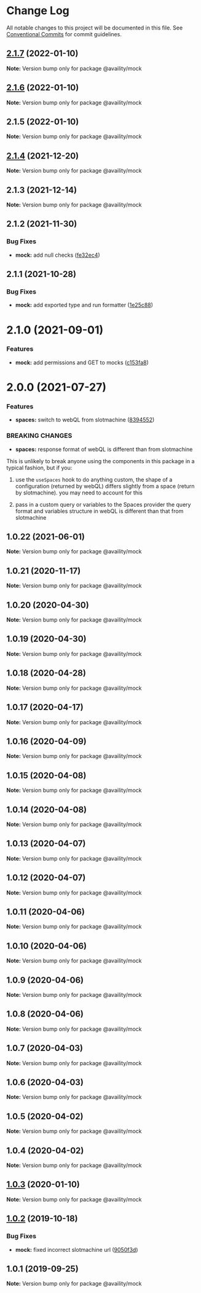 # Change Log

All notable changes to this project will be documented in this file.
See [Conventional Commits](https://conventionalcommits.org) for commit guidelines.

## [2.1.7](https://github.com/Availity/availity-react/compare/@availity/mock@2.1.6...@availity/mock@2.1.7) (2022-01-10)

**Note:** Version bump only for package @availity/mock





## [2.1.6](https://github.com/Availity/availity-react/compare/@availity/mock@2.1.5...@availity/mock@2.1.6) (2022-01-10)

**Note:** Version bump only for package @availity/mock





## 2.1.5 (2022-01-10)

**Note:** Version bump only for package @availity/mock





## [2.1.4](https://github.com/Availity/availity-react/compare/@availity/mock@2.1.3...@availity/mock@2.1.4) (2021-12-20)

**Note:** Version bump only for package @availity/mock





## 2.1.3 (2021-12-14)

**Note:** Version bump only for package @availity/mock





## 2.1.2 (2021-11-30)


### Bug Fixes

* **mock:** add null checks ([fe32ec4](https://github.com/Availity/availity-react/commit/fe32ec4a9984b5630680982c0c07ff123eadaaf0))





## 2.1.1 (2021-10-28)


### Bug Fixes

* **mock:** add exported type and run formatter ([1e25c88](https://github.com/Availity/availity-react/commit/1e25c88d3f310ad2f2b2781ba5cf25f5703be7d7))





# 2.1.0 (2021-09-01)


### Features

* **mock:** add permissions and GET to mocks ([c153fa8](https://github.com/Availity/availity-react/commit/c153fa8c390b628ee8be4c0e4f83543c14a24424))





# 2.0.0 (2021-07-27)


### Features

* **spaces:** switch to webQL from slotmachine ([8394552](https://github.com/Availity/availity-react/commit/839455227d78d5eef37e47ad4b5885f92fc178b3))


### BREAKING CHANGES

* **spaces:** response format of webQL is different than from
slotmachine

This is unlikely to break anyone using the components in this package in
a typical fashion, but if you:

1. use the `useSpaces` hook to do anything
custom, the shape of a configuration (returned by webQL) differs
slightly from a space (return by slotmachine). you may need to account
for this

2. pass in a custom query or variables to the Spaces provider the query
   format and variables structure in webQL is different than that from slotmachine





## 1.0.22 (2021-06-01)

**Note:** Version bump only for package @availity/mock





## 1.0.21 (2020-11-17)

**Note:** Version bump only for package @availity/mock





## 1.0.20 (2020-04-30)

**Note:** Version bump only for package @availity/mock





## 1.0.19 (2020-04-30)

**Note:** Version bump only for package @availity/mock





## 1.0.18 (2020-04-28)

**Note:** Version bump only for package @availity/mock





## 1.0.17 (2020-04-17)

**Note:** Version bump only for package @availity/mock





## 1.0.16 (2020-04-09)

**Note:** Version bump only for package @availity/mock





## 1.0.15 (2020-04-08)

**Note:** Version bump only for package @availity/mock





## 1.0.14 (2020-04-08)

**Note:** Version bump only for package @availity/mock





## 1.0.13 (2020-04-07)

**Note:** Version bump only for package @availity/mock





## 1.0.12 (2020-04-07)

**Note:** Version bump only for package @availity/mock





## 1.0.11 (2020-04-06)

**Note:** Version bump only for package @availity/mock





## 1.0.10 (2020-04-06)

**Note:** Version bump only for package @availity/mock





## 1.0.9 (2020-04-06)

**Note:** Version bump only for package @availity/mock





## 1.0.8 (2020-04-06)

**Note:** Version bump only for package @availity/mock





## 1.0.7 (2020-04-03)

**Note:** Version bump only for package @availity/mock





## 1.0.6 (2020-04-03)

**Note:** Version bump only for package @availity/mock





## 1.0.5 (2020-04-02)

**Note:** Version bump only for package @availity/mock





## 1.0.4 (2020-04-02)

**Note:** Version bump only for package @availity/mock





## [1.0.3](https://github.com/Availity/availity-react/compare/@availity/mock@1.0.2...@availity/mock@1.0.3) (2020-01-10)

**Note:** Version bump only for package @availity/mock





## [1.0.2](https://github.com/Availity/availity-react/compare/@availity/mock@1.0.1...@availity/mock@1.0.2) (2019-10-18)


### Bug Fixes

* **mock:** fixed incorrect slotmachine url ([9050f3d](https://github.com/Availity/availity-react/commit/9050f3d))





## 1.0.1 (2019-09-25)

**Note:** Version bump only for package @availity/mock

